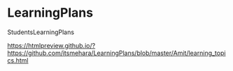 # LearningPlans
StudentsLearningPlans

https://htmlpreview.github.io/?https://github.com/itsmehara/LearningPlans/blob/master/Amit/learning_topics.html
